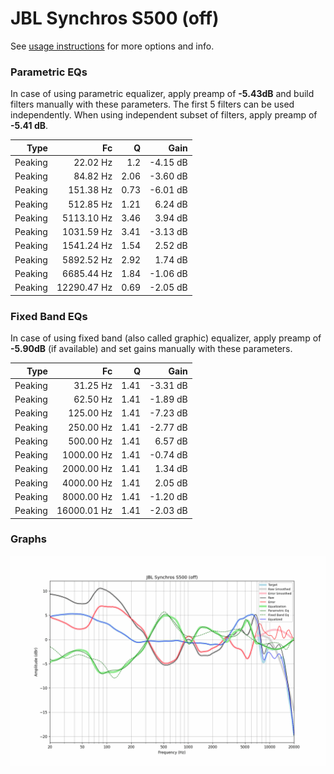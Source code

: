 # JBL Synchros S500 (off)
See [usage instructions](https://github.com/jaakkopasanen/AutoEq#usage) for more options and info.

### Parametric EQs
In case of using parametric equalizer, apply preamp of **-5.43dB** and build filters manually
with these parameters. The first 5 filters can be used independently.
When using independent subset of filters, apply preamp of **-5.41 dB**.

| Type    | Fc          |    Q | Gain     |
|--------:|------------:|-----:|---------:|
| Peaking | 22.02 Hz    | 1.2  | -4.15 dB |
| Peaking | 84.82 Hz    | 2.06 | -3.60 dB |
| Peaking | 151.38 Hz   | 0.73 | -6.01 dB |
| Peaking | 512.85 Hz   | 1.21 | 6.24 dB  |
| Peaking | 5113.10 Hz  | 3.46 | 3.94 dB  |
| Peaking | 1031.59 Hz  | 3.41 | -3.13 dB |
| Peaking | 1541.24 Hz  | 1.54 | 2.52 dB  |
| Peaking | 5892.52 Hz  | 2.92 | 1.74 dB  |
| Peaking | 6685.44 Hz  | 1.84 | -1.06 dB |
| Peaking | 12290.47 Hz | 0.69 | -2.05 dB |

### Fixed Band EQs
In case of using fixed band (also called graphic) equalizer, apply preamp of **-5.90dB**
(if available) and set gains manually with these parameters.

| Type    | Fc          |    Q | Gain     |
|--------:|------------:|-----:|---------:|
| Peaking | 31.25 Hz    | 1.41 | -3.31 dB |
| Peaking | 62.50 Hz    | 1.41 | -1.89 dB |
| Peaking | 125.00 Hz   | 1.41 | -7.23 dB |
| Peaking | 250.00 Hz   | 1.41 | -2.77 dB |
| Peaking | 500.00 Hz   | 1.41 | 6.57 dB  |
| Peaking | 1000.00 Hz  | 1.41 | -0.74 dB |
| Peaking | 2000.00 Hz  | 1.41 | 1.34 dB  |
| Peaking | 4000.00 Hz  | 1.41 | 2.05 dB  |
| Peaking | 8000.00 Hz  | 1.41 | -1.20 dB |
| Peaking | 16000.01 Hz | 1.41 | -2.03 dB |

### Graphs
![](./JBL%20Synchros%20S500%20(off).png)